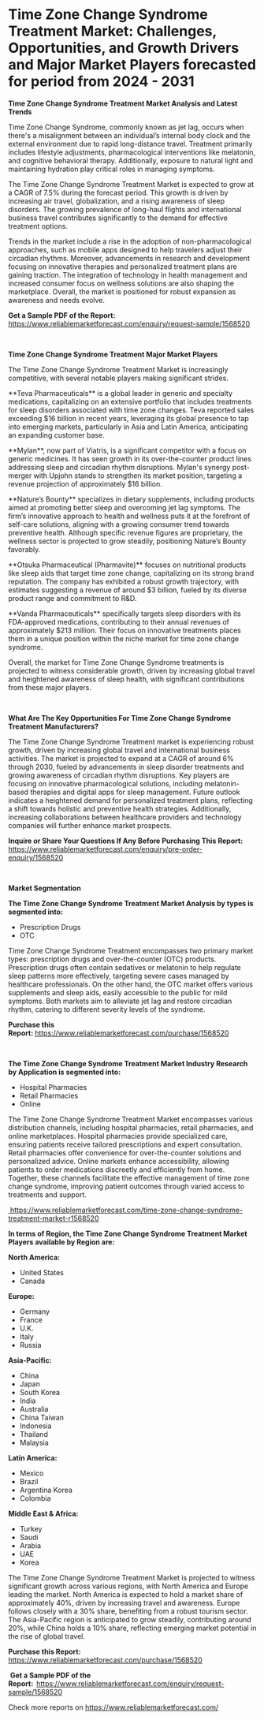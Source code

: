 <p><h1>Time Zone Change Syndrome Treatment Market: Challenges, Opportunities, and Growth Drivers and Major Market Players forecasted for period from 2024 - 2031</h1></p><p><strong>Time Zone Change Syndrome Treatment Market Analysis and Latest Trends</strong></p>
<p><p>Time Zone Change Syndrome, commonly known as jet lag, occurs when there's a misalignment between an individual’s internal body clock and the external environment due to rapid long-distance travel. Treatment primarily includes lifestyle adjustments, pharmacological interventions like melatonin, and cognitive behavioral therapy. Additionally, exposure to natural light and maintaining hydration play critical roles in managing symptoms.</p><p>The Time Zone Change Syndrome Treatment Market is expected to grow at a CAGR of 7.5% during the forecast period. This growth is driven by increasing air travel, globalization, and a rising awareness of sleep disorders. The growing prevalence of long-haul flights and international business travel contributes significantly to the demand for effective treatment options. </p><p>Trends in the market include a rise in the adoption of non-pharmacological approaches, such as mobile apps designed to help travelers adjust their circadian rhythms. Moreover, advancements in research and development focusing on innovative therapies and personalized treatment plans are gaining traction. The integration of technology in health management and increased consumer focus on wellness solutions are also shaping the marketplace. Overall, the market is positioned for robust expansion as awareness and needs evolve.</p></p>
<p><strong>Get a Sample PDF of the Report:&nbsp;</strong> <a href="https://www.reliablemarketforecast.com/enquiry/request-sample/1568520?utm_campaign=1167&utm_medium=2&utm_source=Github&utm_content=ia&utm_term=28122024&utm_id=time-zone-change-syndrome-treatment">https://www.reliablemarketforecast.com/enquiry/request-sample/1568520</a></p>
<p>&nbsp;</p>
<p><strong>Time Zone Change Syndrome Treatment Major Market Players</strong></p>
<p><p>The Time Zone Change Syndrome Treatment Market is increasingly competitive, with several notable players making significant strides. </p><p>**Teva Pharmaceuticals** is a global leader in generic and specialty medications, capitalizing on an extensive portfolio that includes treatments for sleep disorders associated with time zone changes. Teva reported sales exceeding $16 billion in recent years, leveraging its global presence to tap into emerging markets, particularly in Asia and Latin America, anticipating an expanding customer base.</p><p>**Mylan**, now part of Viatris, is a significant competitor with a focus on generic medicines. It has seen growth in its over-the-counter product lines addressing sleep and circadian rhythm disruptions. Mylan's synergy post-merger with Upjohn stands to strengthen its market position, targeting a revenue projection of approximately $16 billion.</p><p>**Nature’s Bounty** specializes in dietary supplements, including products aimed at promoting better sleep and overcoming jet lag symptoms. The firm’s innovative approach to health and wellness puts it at the forefront of self-care solutions, aligning with a growing consumer trend towards preventive health. Although specific revenue figures are proprietary, the wellness sector is projected to grow steadily, positioning Nature’s Bounty favorably.</p><p>**Otsuka Pharmaceutical (Pharmavite)** focuses on nutritional products like sleep aids that target time zone change, capitalizing on its strong brand reputation. The company has exhibited a robust growth trajectory, with estimates suggesting a revenue of around $3 billion, fueled by its diverse product range and commitment to R&D.</p><p>**Vanda Pharmaceuticals** specifically targets sleep disorders with its FDA-approved medications, contributing to their annual revenues of approximately $213 million. Their focus on innovative treatments places them in a unique position within the niche market for time zone change syndrome.</p><p>Overall, the market for Time Zone Change Syndrome treatments is projected to witness considerable growth, driven by increasing global travel and heightened awareness of sleep health, with significant contributions from these major players.</p></p>
<p>&nbsp;</p>
<p><strong>What Are The Key Opportunities For Time Zone Change Syndrome Treatment Manufacturers?</strong></p>
<p><p>The Time Zone Change Syndrome Treatment market is experiencing robust growth, driven by increasing global travel and international business activities. The market is projected to expand at a CAGR of around 6% through 2030, fueled by advancements in sleep disorder treatments and growing awareness of circadian rhythm disruptions. Key players are focusing on innovative pharmacological solutions, including melatonin-based therapies and digital apps for sleep management. Future outlook indicates a heightened demand for personalized treatment plans, reflecting a shift towards holistic and preventive health strategies. Additionally, increasing collaborations between healthcare providers and technology companies will further enhance market prospects.</p></p>
<p><strong>Inquire or Share Your Questions If Any Before Purchasing This Report:</strong> <a href="https://www.reliablemarketforecast.com/enquiry/pre-order-enquiry/1568520?utm_campaign=1167&utm_medium=2&utm_source=Github&utm_content=ia&utm_term=28122024&utm_id=time-zone-change-syndrome-treatment">https://www.reliablemarketforecast.com/enquiry/pre-order-enquiry/1568520</a></p>
<p>&nbsp;</p>
<p><strong>Market Segmentation</strong></p>
<p><strong>The Time Zone Change Syndrome Treatment Market Analysis by types is segmented into:</strong></p>
<p><ul><li>Prescription Drugs</li><li>OTC</li></ul></p>
<p><p>Time Zone Change Syndrome Treatment encompasses two primary market types: prescription drugs and over-the-counter (OTC) products. Prescription drugs often contain sedatives or melatonin to help regulate sleep patterns more effectively, targeting severe cases managed by healthcare professionals. On the other hand, the OTC market offers various supplements and sleep aids, easily accessible to the public for mild symptoms. Both markets aim to alleviate jet lag and restore circadian rhythm, catering to different severity levels of the syndrome.</p></p>
<p><strong>Purchase this Report:&nbsp;</strong><a href="https://www.reliablemarketforecast.com/purchase/1568520?utm_campaign=1167&utm_medium=2&utm_source=Github&utm_content=ia&utm_term=28122024&utm_id=time-zone-change-syndrome-treatment">https://www.reliablemarketforecast.com/purchase/1568520</a></p>
<p>&nbsp;</p>
<p><strong>The Time Zone Change Syndrome Treatment Market Industry Research by Application is segmented into:</strong></p>
<p><ul><li>Hospital Pharmacies</li><li>Retail Pharmacies</li><li>Online</li></ul></p>
<p><p>The Time Zone Change Syndrome Treatment Market encompasses various distribution channels, including hospital pharmacies, retail pharmacies, and online marketplaces. Hospital pharmacies provide specialized care, ensuring patients receive tailored prescriptions and expert consultation. Retail pharmacies offer convenience for over-the-counter solutions and personalized advice. Online markets enhance accessibility, allowing patients to order medications discreetly and efficiently from home. Together, these channels facilitate the effective management of time zone change syndrome, improving patient outcomes through varied access to treatments and support.</p></p>
<p><a href="https://www.reliablemarketforecast.com/time-zone-change-syndrome-treatment-market-r1568520?utm_campaign=1167&utm_medium=2&utm_source=Github&utm_content=ia&utm_term=28122024&utm_id=time-zone-change-syndrome-treatment">&nbsp;https://www.reliablemarketforecast.com/time-zone-change-syndrome-treatment-market-r1568520</a></p>
<p><strong>In terms of Region, the Time Zone Change Syndrome Treatment Market Players available by Region are:</strong></p>
<p>
    <p> <strong> North America: </strong>
        <ul>
            <li>United States</li>
            <li>Canada</li>
        </ul>
        </p> 
    <p> <strong> Europe: </strong>
        <ul>
            <li>Germany</li>
            <li>France</li>
            <li>U.K.</li>
            <li>Italy</li>
            <li>Russia</li>
        </ul>
        </p> 
    <p> <strong> Asia-Pacific: </strong>
        <ul>
            <li>China</li>
            <li>Japan</li>
            <li>South Korea</li>
            <li>India</li>
            <li>Australia</li>
            <li>China Taiwan</li>
            <li>Indonesia</li>
            <li>Thailand</li>
            <li>Malaysia</li>
        </ul>
        </p> 
    <p> <strong> Latin America: </strong>
        <ul>
            <li>Mexico</li>
            <li>Brazil</li>
            <li>Argentina Korea</li>
            <li>Colombia</li>
        </ul>
        </p> 
    <p> <strong> Middle East & Africa: </strong>
        <ul>
            <li>Turkey</li>
            <li>Saudi</li>
            <li>Arabia</li>
            <li>UAE</li>
            <li>Korea</li>
        </ul>
    </p>
    </p>
<p><p>The Time Zone Change Syndrome Treatment Market is projected to witness significant growth across various regions, with North America and Europe leading the market. North America is expected to hold a market share of approximately 40%, driven by increasing travel and awareness. Europe follows closely with a 30% share, benefiting from a robust tourism sector. The Asia-Pacific region is anticipated to grow steadily, contributing around 20%, while China holds a 10% share, reflecting emerging market potential in the rise of global travel.</p></p>
<p><strong>Purchase this Report: </strong><a href="https://www.reliablemarketforecast.com/purchase/1568520?utm_campaign=1167&utm_medium=2&utm_source=Github&utm_content=ia&utm_term=28122024&utm_id=time-zone-change-syndrome-treatment">https://www.reliablemarketforecast.com/purchase/1568520</a></p>
<p>&nbsp;<strong>Get a Sample PDF of the Report:&nbsp;&nbsp;</strong><a href="https://www.reliablemarketforecast.com/enquiry/request-sample/1568520?utm_campaign=1167&utm_medium=2&utm_source=Github&utm_content=ia&utm_term=28122024&utm_id=time-zone-change-syndrome-treatment">https://www.reliablemarketforecast.com/enquiry/request-sample/1568520</a></p>
<p><strong></strong></p>
<p>Check more reports on <a href="https://www.reliablemarketforecast.com/?utm_campaign=1167&utm_medium=2&utm_source=Github&utm_content=ia&utm_term=28122024&utm_id=time-zone-change-syndrome-treatment">https://www.reliablemarketforecast.com/</a></p>